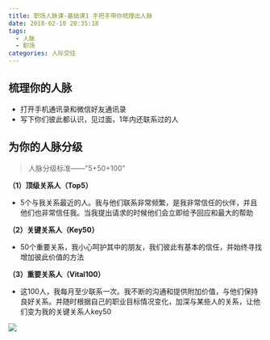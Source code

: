 ```yaml
---
title: 职场人脉课-基础课1 手把手带你梳理出人脉
date: 2018-02-10 20:35:18
tags: 
  - 人脉
  - 职场
categories: 人际交往
---
```


梳理你的人脉
---

- 打开手机通讯录和微信好友通讯录
- 写下你们彼此都认识，见过面，1年内还联系过的人


为你的人脉分级
---

> 人脉分级标准——"5+50+100"

**（1）顶级关系人（Top5）**

- 5个与我关系最近的人。我与他们联系非常频繁，是我非常信任的伙伴，并且他们也非常信任我。当我提出请求的时候他们会立即给予回应和最大的帮助

**（2）关键关系人（Key50）**

- 50个重要关系，我小心呵护其中的朋友，我们彼此有基本的信任，并始终寻找增加彼此价值的方法

<!--more-->

**（3）重要关系人（Vital100）**

- 这100人，我每月至少联系一次。我不断的沟通和提供附加价值，与他们保持良好关系。并随时根据自己的职业目标情况变化，加深与某些人的关系，让他们变为我的关键关系人key50

![](https://medias.zaih.com/a6c2b0a2ecbbf14d8e7225e01b3c_1024x768.jpeg)


